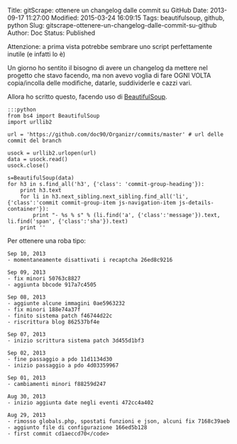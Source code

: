 Title: gitScrape: ottenere un changelog dalle commit su GitHub
Date: 2013-09-17 11:27:00
Modified: 2015-03-24 16:09:15
Tags: beautifulsoup, github, python
Slug: gitscrape-ottenere-un-changelog-dalle-commit-su-github
Author: Doc
Status: Published

Attenzione: a prima vista potrebbe sembrare uno script perfettamente
inutile (e infatti lo è)

Un giorno ho sentito il bisogno di avere un changelog da mettere nel
progetto che stavo facendo, ma non avevo voglia di fare OGNI VOLTA
copia/incolla delle modifiche, datarle, suddividerle e cazzi vari.

Allora ho scritto questo, facendo uso di
[BeautifulSoup](https://www.crummy.com/software/BeautifulSoup/ "BeautifulSoup").

    :::python
    from bs4 import BeautifulSoup  
    import urllib2

    url = 'https://github.com/doc90/Organizr/commits/master' # url delle commit del branch

    usock = urllib2.urlopen(url)  
    data = usock.read()  
    usock.close()

    s=BeautifulSoup(data)  
    for h3 in s.find_all('h3', {'class': 'commit-group-heading'}):  
        print h3.text  
        for li in h3.next_sibling.next_sibling.find_all('li', {'class':'commit commit-group-item js-navigation-item js-details-container'}):  
            print "- %s % s" % (li.find('a', {'class':'message'}).text, li.find('span', {'class':'sha'}).text)  
        print ''

Per ottenere una roba tipo:

    Sep 10, 2013
    - momentaneamente disattivati i recaptcha 26ed8c9216

    Sep 09, 2013  
    - fix minori 50763c8827  
    - aggiunta bbcode 917a7c4505

    Sep 08, 2013  
    - aggiunte alcune immagini 0ae5963232  
    - fix minori 188e74a37f  
    - finito sistema patch f46744d22c  
    - riscrittura blog 862537bf4e

    Sep 07, 2013  
    - inizio scrittura sistema patch 3d455d1bf3

    Sep 02, 2013  
    - fine passaggio a pdo 11d1134d30  
    - inizio passaggio a pdo 4d03359967

    Sep 01, 2013  
    - cambiamenti minori f88259d247

    Aug 30, 2013  
    - inizio aggiunta date negli eventi 472cc4a402

    Aug 29, 2013  
    - rimosso globals.php, spostati funzioni e json, alcuni fix 7168c39aeb  
    - aggiunto file di configurazione 166ed5b128  
    - first commit cd1aeccd70</code>
